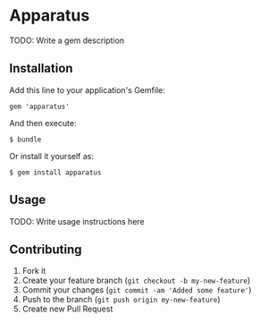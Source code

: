 # Apparatus

TODO: Write a gem description

## Installation

Add this line to your application's Gemfile:

    gem 'apparatus'

And then execute:

    $ bundle

Or install it yourself as:

    $ gem install apparatus

## Usage

TODO: Write usage instructions here

## Contributing

1. Fork it
2. Create your feature branch (`git checkout -b my-new-feature`)
3. Commit your changes (`git commit -am 'Added some feature'`)
4. Push to the branch (`git push origin my-new-feature`)
5. Create new Pull Request
